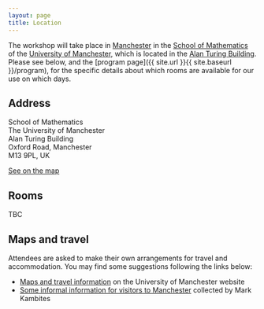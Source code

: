 ```yaml
---
layout: page
title: Location
---
```


The workshop will take place in
[Manchester](https://en.wikipedia.org/wiki/Manchester)
in the
[School of Mathematics](http://www.maths.manchester.ac.uk/)
of the
[University of Manchester](https://www.manchester.ac.uk/), 
which is located in the
[Alan Turing Building](http://www.maths.manchester.ac.uk/about-us/findus/).
Please see below, and the
[program page]({{ site.url }}{{ site.baseurl }}/program),
for the specific details about which rooms are available
for our use on which days.

<h2>Address</h2>

School of Mathematics<br />
The University of Manchester<br />
Alan Turing Building<br />
Oxford Road, Manchester<br />
M13 9PL, UK

<a href="https://www.openstreetmap.org/#map=19/53.46810/-2.23154">See on the map</a>

<h2>Rooms</h2>

TBC

<h2>Maps and travel</h2>

Attendees are asked to make their own arrangements for travel and accommodation.
You may find some suggestions following the links below:

- [Maps and travel information](https://www.manchester.ac.uk/discover/maps/) on the University of Manchester website
- [Some informal information for visitors to Manchester](https://personalpages.manchester.ac.uk/staff/Mark.Kambites/visitors.php) collected by Mark Kambites
